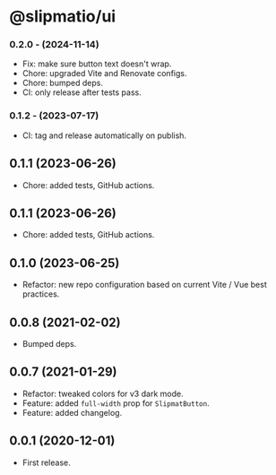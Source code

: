 # @slipmatio/ui

### 0.2.0 - (2024-11-14)

- Fix: make sure button text doesn't wrap.
- Chore: upgraded Vite and Renovate configs.
- Chore: bumped deps.
- CI: only release after tests pass.

### 0.1.2 - (2023-07-17)

- CI: tag and release automatically on publish.

## 0.1.1 (2023-06-26)

- Chore: added tests, GitHub actions.

## 0.1.1 (2023-06-26)

- Chore: added tests, GitHub actions.

## 0.1.0 (2023-06-25)

- Refactor: new repo configuration based on current Vite / Vue best practices.

## 0.0.8 (2021-02-02)

- Bumped deps.

## 0.0.7 (2021-01-29)

- Refactor: tweaked colors for v3 dark mode.
- Feature: added `full-width` prop for `SlipmatButton`.
- Feature: added changelog.

## 0.0.1 (2020-12-01)

- First release.
